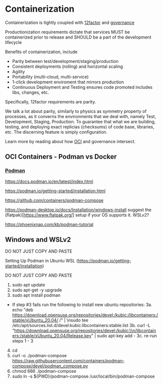 # Containerization

Containerization is tightly coupled with [12factor](12factor.md) and [governance](governance.md)

Productionization requirements dictate that services MUST be containerized prior to release and SHOULD be a part of the development lifecycle

Benefits of containerization, include 
* Parity between test/development/staging/production
* Consistent deployments (rolling) and horizontal scaling
* Agility
* Portability (multi-cloud, multi-service)
* 1-click development enviroment that mirrors production
* Continuous Deployment and Testing ensures code promoted includes libs, changes, etc.

Specifically, 12factor requirements are parity. 

We talk a lot about parity, similarly to physics as symmetry property of processes, as it converns the environments that we deal with, namely Test, Development, Staging, Production. To guarantee that what we are building, testing, and deploying exact replicias (checksums) of code base, libraries, etc. The discerning feature is simply configuration. 

Learn more by reading about how [OCI](https://opencontainers.org/about/overview/) and governance intersect.

## OCI Containers - Podman vs Docker

 ### [Podman](https://docs.podman.io/en/latest/index.html])

https://docs.podman.io/en/latest/index.html

https://podman.io/getting-started/installation.html

https://github.com/containers/podman-compose

https://podman-desktop.io/docs/Installation/windows-install
suggest the (flatpak)[https://www.flatpak.org/] setup if your OS supports it. WSLv2?

https://phoenixnap.com/kb/podman-tutorial


## Windows and WSLv2

DO NOT JUST COPY AND PASTE

Setting Up Podman in Ubuntu WSL (https://podman.io/getting-started/installation)

DO NOT JUST COPY AND PASTE

1. sudo apt update
2. sudo apt-get -y upgrade
3. sudo apt install podman
  - If step #3 fails run the following to install new ubuntu repositories:
  3a. echo "deb https://download.opensuse.org/repositories/devel:/kubic:/libcontainers:/stable/xUbuntu_20.04/ /" | \nsudo tee /etc/apt/sources.list.d/devel:kubic:libcontainers:stable.list
  3b. curl -L "https://download.opensuse.org/repositories/devel:/kubic:\\n/libcontainers:/stable/xUbuntu_20.04/Release.key" | sudo apt-key add -
  3c. re-run steps 1 - 3

4. cd <directory-where-you-save-third-part-binaries>
5. curl -o ./podman-compose https://raw.githubusercontent.com/containers/podman-compose/devel/podman_compose.py
6. chmod 666 ./podman-compose
7. sudo ln -s ${PWD}/podman-compose /usr/local/bin/podman-compose



